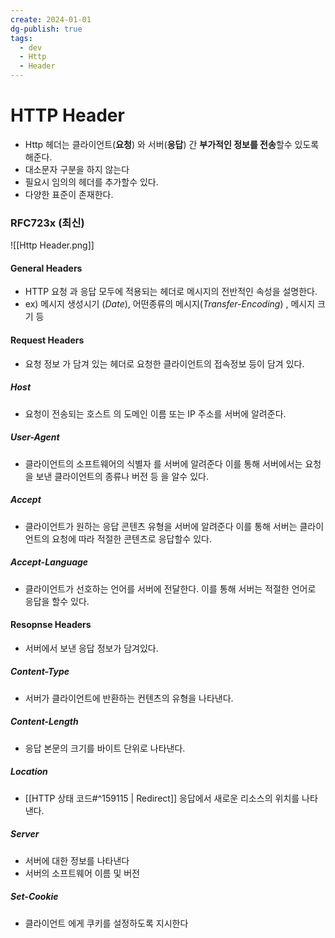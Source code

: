 ```yaml
---
create: 2024-01-01
dg-publish: true
tags:
  - dev
  - Http
  - Header
---
```


# HTTP Header

* Http 헤더는 클라이언트(**요청**) 와 서버(**응답**) 간 **부가적인 정보를 전송**할수 있도록 해준다.
* 대소문자 구분을 하지 않는다
* 필요시 임의의 헤더를 추가할수 있다.
* 다양한 표준이 존재한다.

### RFC723x (최신)

![[Http Header.png]]

#### General Headers
* HTTP 요청 과 응답 모두에 적용되는 헤더로 메시지의 전반적인 속성을 설명한다.
* ex) 메시지 생성시기 (*Date*), 어떤종류의 메시지(*Transfer-Encoding*) , 메시지 크기 등

#### Request Headers
* 요청 정보 가 담겨 있는 헤더로 요청한 클라이언트의 접속정보 등이 담겨 있다.
##### Host
*  요청이 전송되는 호스트 의 도메인 이름 또는 IP 주소를 서버에 알려준다.
##### User-Agent
* 클라이언트의 소프트웨어의 식별자 를 서버에 알려준다 이를 통해 서버에서는 요청을 보낸 클라이언트의 종류나 버전 등 을 알수 있다.
##### Accept
* 클라이언트가 원하는 응답 콘텐츠 유형을 서버에 알려준다 이를 통해 서버는 클라이언트의 요청에 따라 적절한 콘텐츠로 응답할수 있다.
##### Accept-Language
* 클라이언트가 선호하는 언어를 서버에 전달한다. 이를 통해 서버는 적절한 언어로 응답을 할수 있다.

#### Resopnse Headers
* 서버에서 보낸 응답 정보가 담겨있다.
##### Content-Type
* 서버가 클라이언트에 반환하는 컨텐츠의 유형을 나타낸다.
##### Content-Length
* 응답 본문의 크기를 바이트 단위로 나타낸다.
##### Location
* [[HTTP 상태 코드#^159115 | Redirect]] 응답에서 새로운 리소스의 위치를 나타낸다.
##### Server
* 서버에 대한 정보를 나타낸다
* 서버의 소프트웨어 이름 및 버전
##### Set-Cookie
* 클라이언트 에게 쿠키를 설정하도록 지시한다